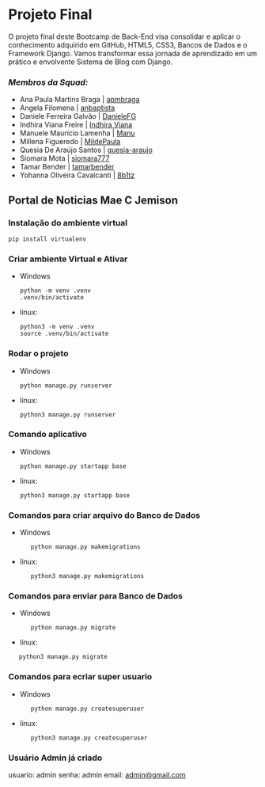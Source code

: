 # Projeto Final 
O projeto final deste Bootcamp de Back-End visa consolidar e aplicar o
conhecimento adquirido em GitHub, HTML5, CSS3, Bancos de Dados e o Framework
Django. Vamos transformar essa jornada de aprendizado em um prático e
envolvente Sistema de Blog com Django.

### _Membros da Squad:_

- Ana Paula Martins Braga | [apmbraga](https://github.com/apmbraga)
- Angela Filomena | [anbaptista](https://github.com/anbaptista/)
- Daniele Ferreira Galvão | [DanieleFG](https://github.com/DanieleFG)
- Indhira Viana Freire | [Indhira Viana](https://github.com/Indy-electro)
- Manuele Maurício Lamenha | [Manu](https://github.com/Manu3052)
- Millena Figueredo | [MildePaula](https://github.com/MildePaula)
- Quesia De Araújo Santos | [quesia-araujo](https://github.com/quesia-araujo)
- Siomara Mota | [siomara777](https://github.com/siomara777)
- Tamar Bender | [tamarbender](https://github.com/tamarbender)
- Yohanna Oliveira Cavalcanti | [8b1tz](https://github.com/8b1tz)
## Portal de Noticias Mae C Jemison

### Instalação do ambiente virtual

```
pip install virtualenv

```

### Criar ambiente Virtual e Ativar

- Windows
   ```
   python -m venv .venv
   .venv/bin/activate
   ```
- linux:

   ```
   python3 -m venv .venv
   source .venv/bin/activate
   ```

### Rodar o projeto

- Windows
   ```
   python manage.py runserver
   ```
- linux:
   ```
   python3 manage.py runserver

   ```
### Comando aplicativo
- Windows
   ```
   python manage.py startapp base

   ```
- linux:
   ```
   python3 manage.py startapp base

   ```

### Comandos para criar arquivo do Banco de Dados

- Windows
   ```
      python manage.py makemigrations
   ```
- linux:
   ```
      python3 manage.py makemigrations
   ```

### Comandos para enviar para  Banco de Dados
- Windows
   ```
      python manage.py migrate
   ```
- linux:
 ```
    python3 manage.py migrate
 ```

### Comandos para ecriar super usuario
- Windows
   ```
      python manage.py createsuperuser
   ```
- linux:
   ```
      python3 manage.py createsuperuser
   ```
### Usuário Admin já criado 
   usuario: admin
   senha: admin
   email: admin@gmail.com


